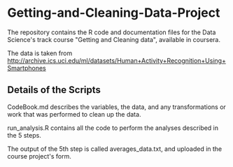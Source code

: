 # Getting-and-Cleaning-Data-Project
The repository contains  the R code and documentation files for the Data Science's track course "Getting and Cleaning data", available in coursera.

The data is taken from http://archive.ics.uci.edu/ml/datasets/Human+Activity+Recognition+Using+Smartphones 

## Details of the Scripts

CodeBook.md describes the variables, the data, and any transformations or work that was performed to clean up the data.

run_analysis.R contains all the code to perform the analyses described in the 5 steps.

The output of the 5th step is called averages_data.txt, and uploaded in the course project's form.
